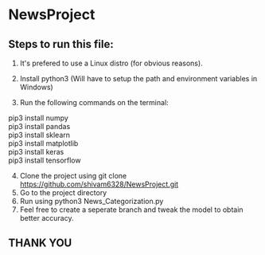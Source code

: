 # NewsProject

## Steps to run this file:

1. It's prefered to use a Linux distro (for obvious reasons).
2. Install python3 (Will have to setup the path and environment variables in Windows)

3. Run the following commands on the terminal:

  pip3 install numpy  
  pip3 install pandas  
  pip3 install sklearn  
  pip3 install matplotlib  
  pip3 install keras  
  pip3 install tensorflow  

4. Clone the project using git clone https://github.com/shivam6328/NewsProject.git
5. Go to the project directory
6. Run using python3 News_Categorization.py
7. Feel free to create a seperate branch and tweak the model to obtain better accuracy.
## THANK YOU
